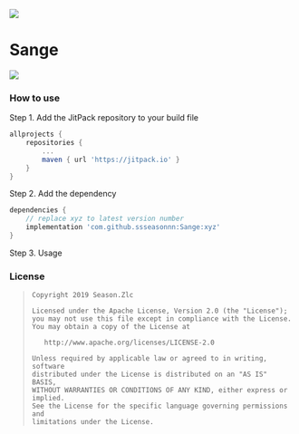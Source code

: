 ![](https://raw.githubusercontent.com/ssseasonnn/Sange/master/sange_icon.png)

# Sange

[![](https://jitpack.io/v/ssseasonnn/Sange.svg)](https://jitpack.io/#ssseasonnn/Sange)

### How to use

Step 1. Add the JitPack repository to your build file
```gradle
allprojects {
    repositories {
        ...
        maven { url 'https://jitpack.io' }
    }
}
```

Step 2. Add the dependency

```gradle
dependencies {
    // replace xyz to latest version number
	implementation 'com.github.ssseasonnn:Sange:xyz'
}
```

Step 3. Usage



### License

> ```
> Copyright 2019 Season.Zlc
>
> Licensed under the Apache License, Version 2.0 (the "License");
> you may not use this file except in compliance with the License.
> You may obtain a copy of the License at
>
>    http://www.apache.org/licenses/LICENSE-2.0
>
> Unless required by applicable law or agreed to in writing, software
> distributed under the License is distributed on an "AS IS" BASIS,
> WITHOUT WARRANTIES OR CONDITIONS OF ANY KIND, either express or implied.
> See the License for the specific language governing permissions and
> limitations under the License.
> ```
